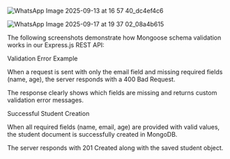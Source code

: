 ![WhatsApp Image 2025-09-13 at 16 57 40_dc4ef4c6](https://github.com/user-attachments/assets/badbbba7-1138-4705-9dc7-b036cadb5157)

![WhatsApp Image 2025-09-17 at 19 37 02_08a4b615](https://github.com/user-attachments/assets/01ed7feb-a6c0-431f-a5b6-7e652707f2d2)


The following screenshots demonstrate how Mongoose schema validation works in our Express.js REST API:

Validation Error Example

When a request is sent with only the email field and missing required fields (name, age), the server responds with a 400 Bad Request.

The response clearly shows which fields are missing and returns custom validation error messages.

Successful Student Creation

When all required fields (name, email, age) are provided with valid values, the student document is successfully created in MongoDB.

The server responds with 201 Created along with the saved student object.
